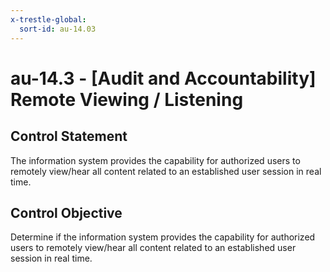 ```yaml
---
x-trestle-global:
  sort-id: au-14.03
---
```


# au-14.3 - \[Audit and Accountability\] Remote Viewing / Listening

## Control Statement

The information system provides the capability for authorized users to remotely view/hear all content related to an established user session in real time.

## Control Objective

Determine if the information system provides the capability for authorized users to remotely view/hear all content related to an established user session in real time.
